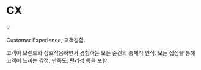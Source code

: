 # CX

<aside>
💡

Customer Experience, 고객경험.

고객이 브랜드와 상호작용하면서 경험하는 모든 순간의 총체적 인식.
모든 접점을 통해 고객이 느끼는 감정, 만족도, 편리성 등을 포함.

</aside>